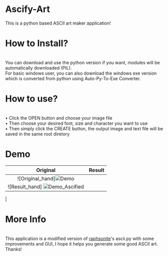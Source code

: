 # Ascify-Art
This is a python based ASCII art maker application!
# How to Install?
<br> You can download and use the python version if you want, modules will be automatically downloaded (PIL).
<br> For basic windows user, you can also download the windows exe version which is converted from python using Auto-Py-To-Exe Converter.
# How to use?
<br>• Click the OPEN button and choose your image file
<br>• Then choose your desired font, size and character you want to use
<br>• Then simply click the CREATE button, the output image and text file will be saved in the same root diretory
# Demo
| Original | Result |
|:--------:|:------:|
| ![Original_hand]![Demo](https://user-images.githubusercontent.com/89206401/147851171-4d635140-e7b3-45e8-b634-f411ee416e3e.png)
 | ![Result_hand] ![Demo_Ascified](https://user-images.githubusercontent.com/89206401/147851176-576b231b-eccc-42ec-8a11-cebc68db9a7a.png)
|
# More Info
<br> This application is a modified version of [raphsonite](https://raphsonite.github.io/)'s ascii.py with some improvements and GUI, I hope it helps you generate some good ASCII art. Thanks!
